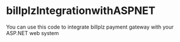 # billplzIntegrationwithASPNET
You can use this code to integrate billplz payment gateway with your ASP.NET web system
